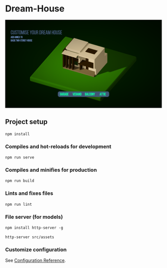# Dream-House

![screenshot](src/assets/screenshot.png)

## Project setup
```
npm install
```

### Compiles and hot-reloads for development
```
npm run serve
```

### Compiles and minifies for production
```
npm run build
```

### Lints and fixes files
```
npm run lint
```

### File server (for models)
```
npm install http-server -g
```
```
http-server src/assets
```

### Customize configuration
See [Configuration Reference](https://cli.vuejs.org/config/).

